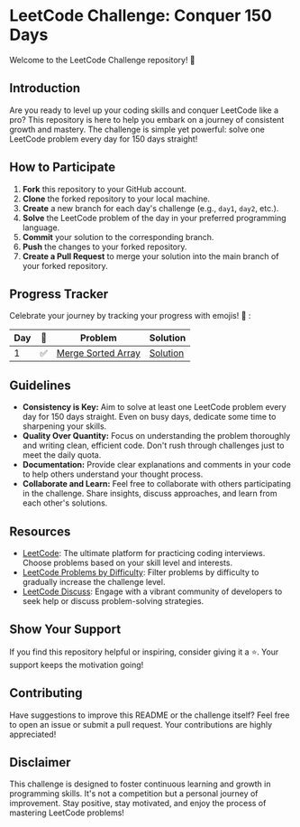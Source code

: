 # LeetCode Challenge: Conquer 150 Days

Welcome to the LeetCode Challenge repository! 🚀

## Introduction

Are you ready to level up your coding skills and conquer LeetCode like a pro? This repository is here to help you embark on a journey of consistent growth and mastery. The challenge is simple yet powerful: solve one LeetCode problem every day for 150 days straight!

## How to Participate

1. **Fork** this repository to your GitHub account.
2. **Clone** the forked repository to your local machine.
3. **Create** a new branch for each day's challenge (e.g., `day1`, `day2`, etc.).
4. **Solve** the LeetCode problem of the day in your preferred programming language.
5. **Commit** your solution to the corresponding branch.
6. **Push** the changes to your forked repository.
7. **Create a Pull Request** to merge your solution into the main branch of your forked repository.

## Progress Tracker

Celebrate your journey by tracking your progress with emojis! 🎉 :

| Day | 🌟 | Problem | Solution |
| --- | -- | ------- | -------- |
| 1   | ✅ | [Merge Sorted Array](https://leetcode.com/problems/merge-sorted-array/description/?envType=study-plan-v2&envId=top-interview-150) | [Solution](https://github.com/ElMehdiiiii/leetcode/blob/main/merge_sorted_array.py) |


## Guidelines

- **Consistency is Key:** Aim to solve at least one LeetCode problem every day for 150 days straight. Even on busy days, dedicate some time to sharpening your skills.
- **Quality Over Quantity:** Focus on understanding the problem thoroughly and writing clean, efficient code. Don't rush through challenges just to meet the daily quota.
- **Documentation:** Provide clear explanations and comments in your code to help others understand your thought process.
- **Collaborate and Learn:** Feel free to collaborate with others participating in the challenge. Share insights, discuss approaches, and learn from each other's solutions.

## Resources

- [LeetCode](https://leetcode.com/): The ultimate platform for practicing coding interviews. Choose problems based on your skill level and interests.
- [LeetCode Problems by Difficulty](https://leetcode.com/studyplan/top-interview-150/): Filter problems by difficulty to gradually increase the challenge level.
- [LeetCode Discuss](https://leetcode.com/discuss/): Engage with a vibrant community of developers to seek help or discuss problem-solving strategies.

## Show Your Support

If you find this repository helpful or inspiring, consider giving it a ⭐️. Your support keeps the motivation going!

## Contributing

Have suggestions to improve this README or the challenge itself? Feel free to open an issue or submit a pull request. Your contributions are highly appreciated!

## Disclaimer

This challenge is designed to foster continuous learning and growth in programming skills. It's not a competition but a personal journey of improvement. Stay positive, stay motivated, and enjoy the process of mastering LeetCode problems!
